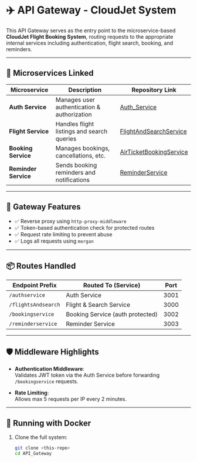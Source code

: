# ✈️ API Gateway - CloudJet System

This API Gateway serves as the entry point to the microservice-based **CloudJet Flight Booking System**, routing requests to the appropriate internal services including authentication, flight search, booking, and reminders.

---

## 🧩 Microservices Linked

| Microservice          | Description                               | Repository Link                                                                 |
|-----------------------|-------------------------------------------|----------------------------------------------------------------------------------|
| **Auth Service**      | Manages user authentication & authorization | [Auth_Service](https://github.com/Amansingh2202/Auth_Service.git)               |
| **Flight Service**    | Handles flight listings and search queries | [FlightAndSearchService](https://github.com/Amansingh2202/FlightAndSearchService.git) |
| **Booking Service**   | Manages bookings, cancellations, etc.      | [AirTicketBookingService](https://github.com/Amansingh2202/AirTicketBookingService.git) |
| **Reminder Service**  | Sends booking reminders and notifications  | [ReminderService](https://github.com/Amansingh2202/ReminderService.git)         |

---

## 🚀 Gateway Features

- ✅ Reverse proxy using `http-proxy-middleware`
- ✅ Token-based authentication check for protected routes
- ✅ Request rate limiting to prevent abuse
- ✅ Logs all requests using `morgan`

---

## 📦 Routes Handled

| Endpoint Prefix         | Routed To (Service)        | Port    |
|-------------------------|----------------------------|---------|
| `/authservice`          | Auth Service               | 3001    |
| `/flightsAndsearch`     | Flight & Search Service    | 3000    |
| `/bookingservice`       | Booking Service (auth protected) | 3002 |
| `/reminderservice`      | Reminder Service           | 3003    |

---

## 🛡️ Middleware Highlights

- **Authentication Middleware**:  
  Validates JWT token via the Auth Service before forwarding `/bookingservice` requests.
  
- **Rate Limiting**:  
  Allows max 5 requests per IP every 2 minutes.

---

## 🐳 Running with Docker

1. Clone the full system:
   ```bash
   git clone <this-repo>
   cd API_Gateway
